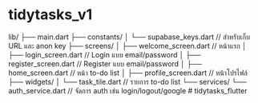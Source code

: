 # tidytasks_v1

lib/
├── main.dart
├── constants/
│   └── supabase_keys.dart       // สำหรับเก็บ URL และ anon key
├── screens/
│   ├── welcome_screen.dart      // หน้าแรก
│   ├── login_screen.dart        // Login แบบ email/password
│   ├── register_screen.dart     // Register แบบ email/password
│   ├── home_screen.dart         // หน้า to-do list
│   ├── profile_screen.dart      // หน้าโปรไฟล์
├── widgets/
│   └── task_tile.dart           // รายการ to-do list
└── services/
    └── auth_service.dart        // จัดการ auth เช่น login/logout/google
#   t i d y t a s k s _ f l u t t e r  
 